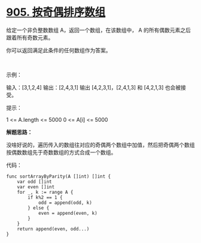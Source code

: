 # [905. 按奇偶排序数组](https://leetcode-cn.com/problems/sort-array-by-parity/)

给定一个非负整数数组 A，返回一个数组，在该数组中， A 的所有偶数元素之后跟着所有奇数元素。

你可以返回满足此条件的任何数组作为答案。

 

示例：

输入：[3,1,2,4]
输出：[2,4,3,1]
输出 [4,2,3,1]，[2,4,1,3] 和 [4,2,1,3] 也会被接受。
 

提示：

1 <= A.length <= 5000
0 <= A[i] <= 5000

**解题思路：**

没啥好说的，遍历传入的数组往对应的奇偶两个数组中加值，然后把奇偶两个数组按偶数数组先于奇数数组的方式合成一个数组。


代码：

```
func sortArrayByParity(A []int) []int {
	var odd []int
	var even []int
	for _, k := range A {
		if k%2 == 1 {
			odd = append(odd, k)
		} else {
			even = append(even, k)
		}
	}
	return append(even, odd...)
}
```